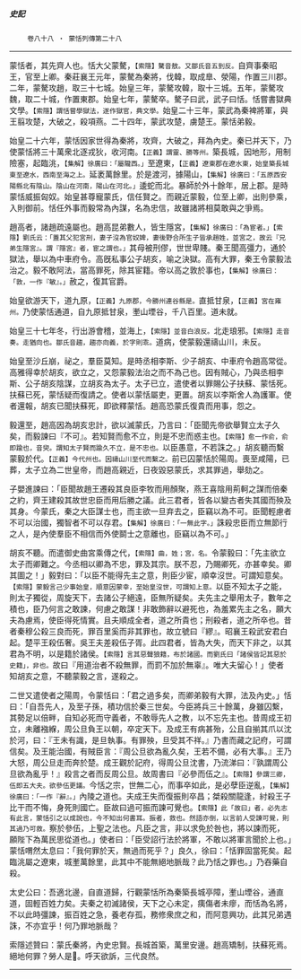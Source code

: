 

##### 史記
　　 `卷八十八 ‧ 蒙恬列傳第二十八`

* * *

蒙恬者，其先齊人也。恬大父蒙驁，`【索隱】驁音敖。又鄒氏音五到反。`自齊事秦昭王，官至上卿。秦莊襄王元年，蒙驁為秦將，伐韓，取成臯、滎陽，作置三川郡。二年，蒙驁攻趙，取三十七城。始皇三年，蒙驁攻韓，取十三城。五年，蒙驁攻魏，取二十城，作置東郡。始皇七年，蒙驁卒。驁子曰武，武子曰恬。恬嘗書獄典文學。`【索隱】謂恬嘗學獄法，遂作獄官，典文學。`始皇二十三年，蒙武為秦裨將軍，與王翦攻楚，大破之，殺項燕。二十四年，蒙武攻楚，虜楚王。蒙恬弟毅。

始皇二十六年，蒙恬因家世得為秦將，攻齊，大破之，拜為內史。秦已并天下，乃使蒙恬將三十萬衆北逐戎狄，收河南。`【正義】謂靈、勝等州。`築長城，因地形，用制險塞，起臨洮，`【集解】徐廣曰：「屬隴西。」`至遼東，`【正義】遼東郡在遼水東，始皇築長城東至遼水，西南至海之上。`延袤萬餘里。於是渡河，據陽山，`【集解】徐廣曰：「五原西安陽縣北有陰山。陰山在河南，陽山在河北。」`逶蛇而北。暴師於外十餘年，居上郡。是時蒙恬威振匈奴。始皇甚尊寵蒙氏，信任賢之。而親近蒙毅，位至上卿，出則參乘，入則御前。恬任外事而毅常為內謀，名為忠信，故雖諸將相莫敢與之爭焉。

趙高者，諸趙疏遠屬也。趙高昆弟數人，皆生隱宮，`【集解】徐廣曰：「為宦者。」【索隱】劉氏云：「蓋其父犯宮刑，妻子沒為官奴婢，妻後野合所生子皆承趙姓，並宮之，故云『兄弟生隱宮』。謂『隱宮』者，宦之謂也。」`其母被刑僇，世世卑賤。秦王聞高彊力，通於獄法，舉以為中車府令。高旣私事公子胡亥，喻之決獄。高有大罪，秦王令蒙毅法治之。毅不敢阿法，當高罪死，除其宦籍。帝以高之敦於事也，`【集解】徐廣曰：「敦，一作『敏』。」`赦之，復其官爵。

始皇欲游天下，道九原，`【正義】九原郡，今勝州連谷縣是。`直抵甘泉，`【正義】宮在雍州。`乃使蒙恬通道，自九原抵甘泉，壍山堙谷，千八百里。道未就。

始皇三十七年冬，行出游會稽，並海上，`【索隱】並音白浪反。`北走琅邪。`【索隱】走音奏。走猶向也。鄒氏音趨，趨亦向義，於字則乖。`道病，使蒙毅還禱山川，未反。

始皇至沙丘崩，祕之，羣臣莫知。是時丞相李斯、少子胡亥、中車府令趙高常從。高雅得幸於胡亥，欲立之，又怨蒙毅法治之而不為己也。因有賊心，乃與丞相李斯、公子胡亥陰謀，立胡亥為太子。太子已立，遣使者以罪賜公子扶蘇、蒙恬死。扶蘇已死，蒙恬疑而復請之。使者以蒙恬屬吏，更置。胡亥以李斯舍人為護軍。使者還報，胡亥已聞扶蘇死，即欲釋蒙恬。趙高恐蒙氏復貴而用事，怨之。

毅還至，趙高因為胡亥忠計，欲以滅蒙氏，乃言曰：「臣聞先帝欲舉賢立太子久矣，而毅諫曰『不可』。若知賢而愈不立，則是不忠而惑主也。`【索隱】愈一作俞，俞即踰也，音臾。謂知太子賢而踰久不立，是不忠也。`以臣愚意，不若誅之。」胡亥聽而繫蒙毅於代。`【正義】今代州也。因禱山川至代而繫之。`前已囚蒙恬於陽周。喪至咸陽，已葬，太子立為二世皇帝，而趙高親近，日夜毀惡蒙氏，求其罪過，舉劾之。

子嬰進諫曰：「臣聞故趙王遷殺其良臣李牧而用顏聚，燕王喜陰用荊軻之謀而倍秦之約，齊王建殺其故世忠臣而用后勝之議。此三君者，皆各以變古者失其國而殃及其身。今蒙氏，秦之大臣謀士也，而主欲一旦弃去之，臣竊以為不可。臣聞輕慮者不可以治國，獨智者不可以存君。`【集解】徐廣曰：「一無此字。」`誅殺忠臣而立無節行之人，是內使羣臣不相信而外使鬬士之意離也，臣竊以為不可。」

胡亥不聽。而遣御史曲宮乘傳之代，`【索隱】曲，姓；宮，名。`令蒙毅曰：「先主欲立太子而卿難之。今丞相以卿為不忠，罪及其宗。朕不忍，乃賜卿死，亦甚幸矣。卿其圖之！」毅對曰：「以臣不能得先主之意，則臣少宦，順幸沒世。可謂知意矣。`【索隱】蒙毅言己少事始皇，順意因蒙幸，至始皇沒世，可謂知上意。`以臣不知太子之能，則太子獨從，周旋天下，去諸公子絕遠，臣無所疑矣。夫先主之舉用太子，數年之積也，臣乃何言之敢諫，何慮之敢謀！非敢飾辭以避死也，為羞累先主之名，願大夫為慮焉，使臣得死情實。且夫順成全者，道之所貴也；刑殺者，道之所卒也。昔者秦穆公殺三良而死，罪百里奚而非其罪也，故立號曰『繆』。昭襄王殺武安君白起。楚平王殺伍奢。吳王夫差殺伍子胥。此四君者，皆為大失，而天下非之，以其君為不明，以是籍於諸侯。`【索隱】言其惡聲狼籍，布於諸國。而劉氏曰「諸侯皆記其惡於史籍」，非也。`故曰『用道治者不殺無罪，而罰不加於無辜』。唯大夫留心！」使者知胡亥之意，不聽蒙毅之言，遂殺之。

二世又遣使者之陽周，令蒙恬曰：「君之過多矣，而卿弟毅有大罪，法及內史。」恬曰：「自吾先人，及至子孫，積功信於秦三世矣。今臣將兵三十餘萬，身雖囚繫，其勢足以倍畔，自知必死而守義者，不敢辱先人之教，以不忘先主也。昔周成王初立，未離襁緥，周公旦負王以朝，卒定天下。及成王有病甚殆，公且自揃其爪以沈於河，曰：『王未有識，是旦執事。有罪殃，旦受其不祥。』乃書而藏之記府，可謂信矣。及王能治國，有賊臣言：『周公旦欲為亂久矣，王若不備，必有大事。』王乃大怒，周公旦走而奔於楚。成王觀於記府，得周公旦沈書，乃流涕曰：『孰謂周公旦欲為亂乎！』殺言之者而反周公旦。故周書曰『必參而伍之』。`【索隱】參謂三卿，伍即五大夫。欲參伍更議。`今恬之宗，世無二心，而事卒如此，是必孽臣逆亂，`【集解】徐廣曰：「一作『辭』。」`內陵之道也。夫成王失而復振則卒昌；桀殺關龍逢，紂殺王子比干而不悔，身死則國亡。臣故曰過可振而諫可覺也。`【索隱】此「故曰」者，必先志有此言，蒙恬引之以成說也，今不知出何書耳。振者，救也。然語亦倒，以言前人受諫可覺，則其過乃可救。`察於參伍，上聖之法也。凡臣之言，非以求免於咎也，將以諫而死，願陛下為萬民思從道也。」使者曰：「臣受詔行法於將軍，不敢以將軍言聞於上也。」蒙恬喟然太息曰：「我何罪於天，無過而死乎？」良久，徐曰：「恬罪固當死矣。起臨洮屬之遼東，城壍萬餘里，此其中不能無絕地脈哉？此乃恬之罪也。」乃吞藥自殺。

太史公曰：吾適北邊，自直道歸，行觀蒙恬所為秦築長城亭障，壍山堙谷，通直道，固輕百姓力矣。夫秦之初滅諸侯，天下之心未定，痍傷者未瘳，而恬為名將，不以此時彊諫，振百姓之急，養老存孤，務修衆庶之和，而阿意興功，此其兄弟遇誅，不亦宜乎！何乃罪地脈哉？

索隱述贊曰：蒙氏秦將，內史忠賢。長城首築，萬里安邊。趙高矯制，扶蘇死焉。絕地何罪？勞人是𠎝。呼天欲訴，三代良然。

* * *

